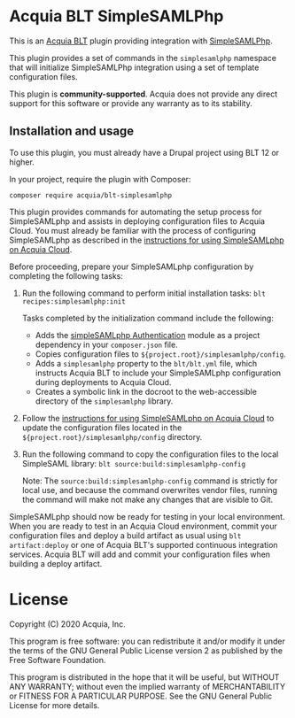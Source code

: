Acquia BLT SimpleSAMLPhp
====

This is an [Acquia BLT](https://github.com/acquia/blt) plugin providing integration with [SimpleSAMLPhp](https://www.drupal.org/project/simplesamlphp_auth).

This plugin provides a set of commands in the `simplesamlphp` namespace that will initialize SimpleSAMLPhp integration using a set of template configuration files.

This plugin is **community-supported**. Acquia does not provide any direct support for this software or provide any warranty as to its stability.

## Installation and usage

To use this plugin, you must already have a Drupal project using BLT 12 or higher.

In your project, require the plugin with Composer:

`composer require acquia/blt-simplesamlphp`

This plugin provides commands for automating the setup process for SimpleSAMLphp
and assists in deploying configuration files to Acquia Cloud. You must
already be familiar with the process of configuring SimpleSAMLphp as described
in the [instructions for using SimpleSAMLphp on Acquia Cloud](https://docs.acquia.com/resource/simplesaml/).

Before proceeding, prepare your SimpleSAMLphp configuration by completing the
following tasks:

1. Run the following command to perform initial installation tasks: `blt recipes:simplesamlphp:init`

    Tasks completed by the initialization command include the following:

    -  Adds the [simpleSAMLphp
       Authentication](https://www.drupal.org/project/simplesamlphp_auth)
       module as a project dependency in your ``composer.json`` file.
    -  Copies configuration files to
       ``${project.root}/simplesamlphp/config``.
    -  Adds a ``simplesamlphp`` property to the ``blt/blt.yml`` file, which
       instructs Acquia BLT to include your SimpleSAMLphp configuration during
       deployments to Acquia Cloud.
    -  Creates a symbolic link in the docroot to the web-accessible
       directory of the ``simplesamlphp`` library.

1. Follow the [instructions for using SimpleSAMLphp on Acquia Cloud](https://docs.acquia.com/resource/simplesaml/) to update the configuration files located in the
    ``${project.root}/simplesamlphp/config`` directory.

1. Run the following command to copy the configuration files to the
   local SimpleSAML library: `blt source:build:simplesamlphp-config`

   Note:
       The ``source:build:simplesamlphp-config`` command is strictly for local
       use, and because the command overwrites vendor files, running the
       command will make not make any changes that are visible to Git.

SimpleSAMLphp should now be ready for testing in your local environment. When
you are ready to test in an Acquia Cloud environment, commit your configuration
files and deploy a build artifact as usual using ``blt artifact:deploy`` or one
of Acquia BLT's supported continuous integration services. Acquia BLT will add
and commit your configuration files when building a deploy artifact.

# License

Copyright (C) 2020 Acquia, Inc.

This program is free software: you can redistribute it and/or modify it under the terms of the GNU General Public License version 2 as published by the Free Software Foundation.

This program is distributed in the hope that it will be useful, but WITHOUT ANY WARRANTY; without even the implied warranty of MERCHANTABILITY or FITNESS FOR A PARTICULAR PURPOSE.  See the GNU General Public License for more details.

